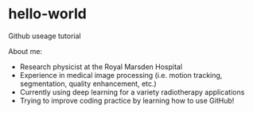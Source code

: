# hello-world
Github useage tutorial

About me: 
* Research physicist at the Royal Marsden Hospital
* Experience in medical image processing (i.e. motion tracking, segmentation, quality enhancement, etc.)
* Currently using deep learning for a variety radiotherapy applications
* Trying to improve coding practice by learning how to use GitHub!
